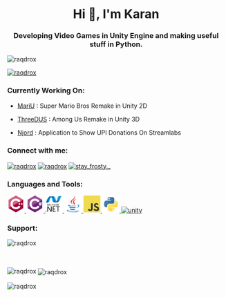 <h1 align="center">Hi 👋, I'm Karan</h1>
<h3 align="center">Developing Video Games in Unity Engine and making useful stuff in Python.</h3>

<p align="left"> <img src="https://komarev.com/ghpvc/?username=raqdrox&label=Profile%20views&color=0e75b6&style=flat" alt="raqdrox" /> </p>

<p align="left"> <a href="https://github.com/ryo-ma/github-profile-trophy"><img src="https://github-profile-trophy.vercel.app/?username=raqdrox" alt="raqdrox" /></a> </p>

<h3 align="left">Currently Working On:</h3>

- [MariU](https://github.com/raqdrox/MariU) : Super Mario Bros Remake in Unity 2D 

- [ThreeDUS](https://github.com/raqdrox/ThreeDUS) : Among Us Remake in Unity 3D 

- [Njord](https://github.com/raqdrox/Njord) : Application to Show UPI Donations On Streamlabs 

<h3 align="left">Connect with me:</h3>
<p align="left">
<a href="https://dev.to/raqdrox" target="blank"><img align="center" src="https://raw.githubusercontent.com/rahuldkjain/github-profile-readme-generator/master/src/images/icons/Social/devto.svg" alt="raqdrox" height="30" width="40" /></a>
<a href="https://linkedin.com/in/raqdrox" target="blank"><img align="center" src="https://raw.githubusercontent.com/rahuldkjain/github-profile-readme-generator/master/src/images/icons/Social/linked-in-alt.svg" alt="raqdrox" height="30" width="40" /></a>
<a href="https://instagram.com/stay_frosty._" target="blank"><img align="center" src="https://raw.githubusercontent.com/rahuldkjain/github-profile-readme-generator/master/src/images/icons/Social/instagram.svg" alt="stay_frosty._" height="30" width="40" /></a>
</p>

<h3 align="left">Languages and Tools:</h3>
<p align="left"> <a href="https://www.w3schools.com/cpp/" target="_blank" rel="noreferrer"> <img src="https://raw.githubusercontent.com/devicons/devicon/master/icons/cplusplus/cplusplus-original.svg" alt="cplusplus" width="40" height="40"/> </a> <a href="https://www.w3schools.com/cs/" target="_blank" rel="noreferrer"> <img src="https://raw.githubusercontent.com/devicons/devicon/master/icons/csharp/csharp-original.svg" alt="csharp" width="40" height="40"/> </a> <a href="https://dotnet.microsoft.com/" target="_blank" rel="noreferrer"> <img src="https://raw.githubusercontent.com/devicons/devicon/master/icons/dot-net/dot-net-original-wordmark.svg" alt="dotnet" width="40" height="40"/> </a> <a href="https://www.java.com" target="_blank" rel="noreferrer"> <img src="https://raw.githubusercontent.com/devicons/devicon/master/icons/java/java-original.svg" alt="java" width="40" height="40"/> </a> <a href="https://developer.mozilla.org/en-US/docs/Web/JavaScript" target="_blank" rel="noreferrer"> <img src="https://raw.githubusercontent.com/devicons/devicon/master/icons/javascript/javascript-original.svg" alt="javascript" width="40" height="40"/> </a> <a href="https://www.python.org" target="_blank" rel="noreferrer"> <img src="https://raw.githubusercontent.com/devicons/devicon/master/icons/python/python-original.svg" alt="python" width="40" height="40"/> </a> <a href="https://unity.com/" target="_blank" rel="noreferrer"> <img src="https://www.vectorlogo.zone/logos/unity3d/unity3d-icon.svg" alt="unity" width="40" height="40"/> </a> </p>


<h3 align="left">Support:</h3>
<p><a href="https://www.buymeacoffee.com/raqdrox"> <img align="left" src="https://cdn.buymeacoffee.com/buttons/v2/default-yellow.png" height="50" width="210" alt="raqdrox" /></a></p><br><br>


<br>
<p><img align="left" src="https://github-readme-stats.vercel.app/api/top-langs?username=raqdrox&show_icons=true&locale=en&layout=compact&hide=shaderlab,hlsl,scss&theme=midnight-purple" alt="raqdrox" /></p>



<p>&nbsp;<img align="center" src="https://github-readme-stats.vercel.app/api?username=raqdrox&show_icons=true&locale=en&theme=midnight-purple" alt="raqdrox" /></p>



<p><img align="center" src="https://github-readme-streak-stats.herokuapp.com/?user=raqdrox&theme=midnight-purple" alt="raqdrox" /></p>
